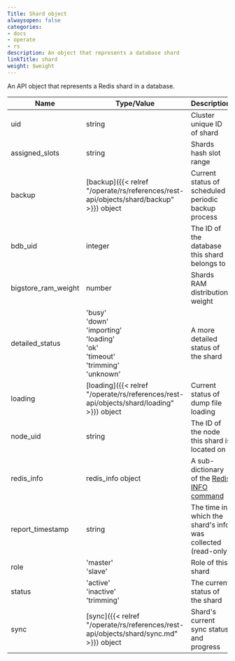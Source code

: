 ```yaml
---
Title: Shard object
alwaysopen: false
categories:
- docs
- operate
- rs
description: An object that represents a database shard
linkTitle: shard
weight: $weight
---
```


An API object that represents a Redis shard in a database.

| Name | Type/Value | Description |
|------|------------|-------------|
| uid | string | Cluster unique ID of shard |
| assigned_slots | string | Shards hash slot range |
| backup | [backup]({{< relref "/operate/rs/references/rest-api/objects/shard/backup" >}}) object | Current status of scheduled periodic backup process |
| bdb_uid | integer | The ID of the database this shard belongs to |
| bigstore_ram_weight | number | Shards RAM distribution weight |
| detailed_status | 'busy'<br />'down'<br />'importing'<br />'loading'<br />'ok'<br />'timeout'<br />'trimming'<br />'unknown' | A more detailed status of the shard |
| loading | [loading]({{< relref "/operate/rs/references/rest-api/objects/shard/loading" >}}) object | Current status of dump file loading |
| node_uid | string | The ID of the node this shard is located on |
| redis_info | redis_info object | A sub-dictionary of the [Redis INFO command](https://redis.io/commands/info) |
| report_timestamp | string | The time in which the shard's info was collected (read-only) |
| role | 'master'<br />'slave' | Role of this shard |
| status | 'active'<br />'inactive'<br />'trimming' | The current status of the shard |
| sync | [sync]({{< relref "/operate/rs/references/rest-api/objects/shard/sync.md" >}}) object | Shard's current sync status and progress |
